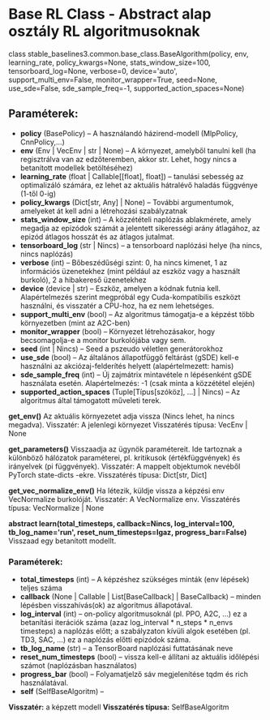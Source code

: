 # Base RL Class - Abstract alap osztály RL algoritmusoknak

<cit>class stable_baselines3.common.base_class.BaseAlgorithm(policy, env, learning_rate, policy_kwargs=None, stats_window_size=100, tensorboard_log=None, verbose=0, device='auto', support_multi_env=False, monitor_wrapper=True, seed=None, use_sde=False, sde_sample_freq=-1, supported_action_spaces=None)</cit>

## Paraméterek:
- __policy__ (BasePolicy) – A használandó házirend-modell (MlpPolicy, CnnPolicy,…)
- __env__ (Env | VecEnv | str | None) – A környezet, amelyből tanulni kell (ha regisztrálva van az edzőteremben, akkor str. Lehet, hogy nincs a betanított modellek betöltéséhez)
- __learning_rate__ (float | Callable[[float], float]) – tanulási sebesség az optimalizáló számára, ez lehet az aktuális hátralévő haladás függvénye (1-től 0-ig)
- __policy_kwargs__ (Dict[str, Any] | None) – További argumentumok, amelyeket át kell adni a létrehozási szabályzatnak
- __stats_window_size__ (int) – A közzétételi naplózás ablakmérete, amely megadja az epizódok számát a jelentett sikerességi arány átlagához, az epizód átlagos hosszát és az átlagos jutalmat.
- __tensorboard_log__ (str | Nincs) – a tensorboard naplózási helye (ha nincs, nincs naplózás)
- __verbose__ (int) – Bőbeszédűségi szint: 0, ha nincs kimenet, 1 az információs üzenetekhez (mint például az eszköz vagy a használt burkoló), 2 a hibakereső üzenetekhez
- __device__ (device | str) – Eszköz, amelyen a kódnak futnia kell. Alapértelmezés szerint megpróbál egy Cuda-kompatibilis eszközt használni, és visszatér a CPU-hoz, ha ez nem lehetséges.
- __support_multi_env__ (bool) – Az algoritmus támogatja-e a képzést több környezetben (mint az A2C-ben)
- __monitor_wrapper__ (bool) – Környezet létrehozásakor, hogy becsomagolja-e a monitor burkolójába vagy sem.
- __seed__ (int | Nincs) – Seed a pszeudo véletlen generátorokhoz
- __use_sde__ (bool) – Az általános állapotfüggő feltárást (gSDE) kell-e használni az akciózaj-felderítés helyett (alapértelmezett: hamis)
- __sde_sample_freq__ (int) – Új zajmátrix mintavétele n lépésenként gSDE használata esetén. Alapértelmezés: -1 (csak minta a közzététel elején)
- __supported_action_spaces__ (Tuple[Típus[szóköz], ...] | Nincs) – Az algoritmus által támogatott műveleti terek.

__get_env()__
Az aktuális környezetet adja vissza (Nincs lehet, ha nincs megadva).
Visszatér: A jelenlegi környezet
Visszatérés típusa: VecEnv | None

__get_parameters()__
Visszaadja az ügynök paramétereit. Ide tartoznak a különböző hálózatok paraméterei, pl. kritikusok (értékfüggvények) és irányelvek (pi függvények).
Visszatér: A mappelt objektumok nevéből PyTorch state-dicts -ekre.
Visszatérés típusa: Dict[str, Dict]

__get_vec_normalize_env()__
Ha létezik, küldje vissza a képzési env VecNormalize burkolóját.
Visszatér: A VecNormalize env.
Visszatérés típusa: VecNormalize | None

__abstract learn(total_timesteps, callback=Nincs, log_interval=100, tb_log_name='run', reset_num_timesteps=Igaz, progress_bar=False)__
Visszaad egy betanított modellt.

### Paraméterek:
- __total_timesteps__ (int) – A képzéshez szükséges minták (env lépések) teljes száma
- __callback__ (None | Callable | List[BaseCallback] | BaseCallback) – minden lépésben visszahívás(ok) az algoritmus állapotával.
- __log_interval__ (int) – on-policy algoritmusoknál (pl. PPO, A2C, …) ez a betanítási iterációk száma (azaz log_interval * n_steps * n_envs timesteps) a naplózás előtt; a szabályzaton kívüli algok esetében (pl. TD3, SAC, …) ez a naplózás előtti epizódok száma.
- __tb_log_name__ (str) – a TensorBoard naplózási futtatásának neve
- __reset_num_timesteps__ (bool) – vissza kell-e állítani az aktuális időlépési számot (naplózásban használatos)
- __progress_bar__ (bool) – Folyamatjelző sáv megjelenítése tqdm és rich használatával.
- __self__ (SelfBaseAlgoritm) –

__Visszatér:__ a képzett modell
__Visszatérés típusa:__ SelfBaseAlgoritm
